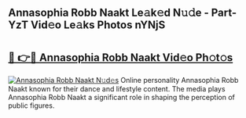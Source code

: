 ## Annasophia Robb Naakt Le𝚊k𝚎d N𝚞𝚍e - Part-YzT Vid𝚎o Le𝚊ks Photos nYNjS

# <h2><a href="http://fbb1tf.evod.top/?m=Annasophia+Robb+Naakt">🔗 👉🔴 Annasophia Robb Naakt Vid𝚎o Ph𝚘t𝚘s</a></h2>

[![Annasophia Robb Naakt N𝚞d𝚎s](https://i.imgur.com/8V9OHl7.gif)](http://fbb1tf.evod.top/?m=Annasophia+Robb+Naakt)
Online personality Annasophia Robb Naakt known for their dance and lifestyle content. The media plays Annasophia Robb Naakt a significant role in shaping the perception of public figures. 
